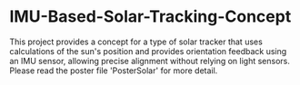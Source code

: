 # IMU-Based-Solar-Tracking-Concept
This project provides a concept for a type of solar tracker that uses calculations of the sun's position and provides orientation feedback using an IMU sensor, allowing precise alignment without relying on light sensors. Please read the poster file 'PosterSolar' for more detail.

